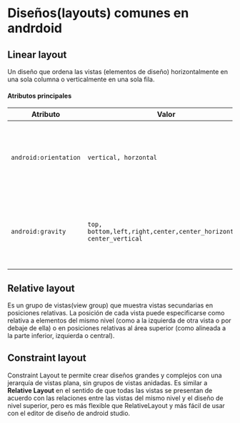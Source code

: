 # Diseños(layouts) comunes en andrdoid

## Linear layout
Un diseño que ordena las vistas (elementos de diseño) horizontalmente en una sola columna o verticalmente en una sola fila.

#### Atributos principales

| Atributo | Valor | Finalidad
|-------------|--------------------------| ---------------------------------------|
|  `android:orientation ` |  `vertical, horzontal`  |Establecer la dirección en la que se organizan los elementos. |
|  `android:gravity ` |  `top, bottom,left,right,center,center_horizontal, center_vertical`  |Define cómo se alinean los elementos hijos dentro de **Linear Layout**.|


## Relative layout
Es un grupo de vistas(view group) que muestra vistas secundarias en posiciones relativas. La posición de cada vista puede especificarse como relativa a elementos del mismo nivel (como a la izquierda de otra vista o por debaje de ella) o en posiciones relativas al área superior (como alineada a la parte inferior, izquierda o central).

## Constraint layout
Constraint Layout te permite crear diseños grandes y complejos con una jerarquía de vistas plana, sin grupos de vistas anidadas. Es similar a **Relative Layout** en el sentido de que todas las vistas se presentan de acuerdo con las relaciones entre las vistas del mismo nivel y el diseño de nivel superior, pero es más flexible que RelativeLayout y más fácil de usar con el editor de diseño de android studio.